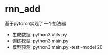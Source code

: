 # rnn_add
基于pytorch实现了一个加法器

* 生成数据: python3 utils.py
* 训练模型: python3 main.py
* 模型预测: python3 main.py -test -model 20
